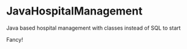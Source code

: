 JavaHospitalManagement
======================

Java based hospital management with classes instead of SQL to start


Fancy!
